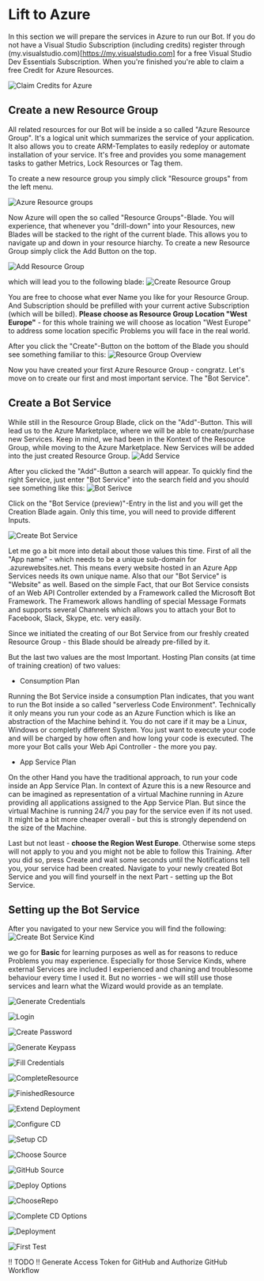 # Lift to Azure

In this section we will prepare the services in Azure to run our Bot. If you do not have a Visual Studio Subscription (including credits) register through
(my.visualstudio.com)[https://my.visualstudio.com] for a free Visual Studio Dev Essentials Subscription. When you're finished you're able to claim a free Credit for
Azure Resources.

![Claim Credits for Azure](https://8myiwa.by3302.livefilestore.com/y4mvuFQZ1WWmEYW1BJ1wkki4IdWXmLeVc_kEmvCIDhU1kRz_2ALURgGQlpN4c9lW0BFwVnHogJ8-oUSPZ17x_LReGGsFgvppOz0Cc3pK4sJCY_LeocVggSi1MaVH1rKlJyyDgNjH5gX48SsLTAPrbHpMbJCtekbIZnqxWPCyNyFYIprRZj-fZWJ_X4-7naQ-fHrFjvKFV-jhHgORCPw4QSDig?width=660&height=350&cropmode=none)

## Create a new Resource Group

All related resources for our Bot will be inside a so called "Azure Resource Group". It's a logical unit which summarizes the service of your application.
It also allows you to create ARM-Templates to easily redeploy or automate installation of your service. It's free and provides you some management tasks
to gather Metrics, Lock Resources or Tag them.

To create a new resource group you simply click "Resource groups" from the left menu.

![Azure Resource groups](https://lfezmg.by3302.livefilestore.com/y4m5qMtR9Nxvcr6ayuLWI7z7_asD-H0g1kTsh5PzJC2EBhoJnBzCyRnHs5ZQaPSgrV18gQ7fXcOCvCI563PhUFuazVuGiIYe-a_4auEI4Jo0gAe4_M8fo9RCFvlEd7iruAah4cZEZfxTYKx21QHGNZq9oT0euV9wGRRYR0SLHUPO5pzm3t3oI0jIMDAhDmqcUzZMCm-nE9IPJrdgGl0teQoBA?width=227&height=285&cropmode=none)

Now Azure will open the so called "Resource Groups"-Blade. You will experience, that whenever you "drill-down" into your Resources, new Blades will be stacked to the right of the current blade. This allows you to navigate up and down in your resource hiarchy. To create a new Resource Group simply click the Add Button on the top.

![Add Resource Group](https://ypadea.by3302.livefilestore.com/y4mneOX5sGZpKUJGP3lh7ApRAnUEjhaCjqN9zFVKCmA83UrRS_gTslD0ltgV9aFzmHQQHLpvwhLVdyVnNkNcqwSxgkq6XocoU6BU1JEr_9s8cFrgj7HbjjB0mbuM3j623TA7pQqfCL53bBeULCiWPkzbmClY6TSu4geiA0cBs2xfHjS8gXi3-5vyT5Y8DleUcNBPB0MbH_BWJGQ4CDfFf6I_g?width=660&height=211&cropmode=none)

which will lead you to the following blade:
![Create Resource Group](https://wsqwqa.by3302.livefilestore.com/y4m0Z26z9rG2oMjvuETnRurHcY74f8l7cUmnRKE3L77Y77oq_uWcdRuYCY4E9fN_gDC3N9sQhwBPOxI1bOeB1rsg3XOPobl-LELgQUrS5jWiofL6m0akpa1HnypGjcdGNxFPmIeMy4o9OWoSogD38NPDZqqsoO-6iAGd6RPJLijhQr8WS0aRj0lyTn-IL9DC7ahQjWrasfg8VpeGXyyKb_PDw?width=312&height=236&cropmode=none)

You are free to choose what ever Name you like for your Resource Group. And Subscription should be prefilled with your current active Subscription (which will be billed). **Please choose as Resource Group Location "West Europe"** - for this whole training we will choose as location "West Europe" to address some location specific Problems you will face in the real world.

After you click the "Create"-Button on the bottom of the Blade you should see something familiar to this:
![Resource Group Overview](https://izvhyg.by3302.livefilestore.com/y4m6vJrD-AjPKLyMz1HW7JqEXptgM5eCSwFKUjqd-8KnH1DFbJIQWnJKdFSWnwPrYyJqXAqV_MybM1HOi7F5IGlQp0Gg207IZn_D2OFh6V2MW4B_-Ng-1S63X9OsraXkM-9hRyJ3S5pG0ciV__4Q-mV7ROALiReBswA2HL8L1odRNFQxpdNghTn-NZ9A6qAKf8c7x5PKZ4kc72PmQOH5EJqAw?width=256&height=197&cropmode=none)

Now you have created your first Azure Resource Group - congratz. Let's move on to create our first and most important service. The "Bot Service".

## Create a Bot Service

While still in the Resource Group Blade, click on the "Add"-Button. This will lead us to the Azure Marketplace, where we will be able to create/purchase new Services. Keep in mind, we had been in the Kontext of the Resource Group, while moving to the Azure Marketplace. New Services will be added into the just created Resource Group.
![Add Service](https://lfe0mg.by3302.livefilestore.com/y4mtoZMToCLh5oUs-Rikf5OHmjOAU9fChAC8G00MAdfG3DPvVUwwAszQfdxXd8tcvKv52xcxkRZwsV-0H0ia1u-0Tlvj-tzcvyHUXZ345Lt03SXjixNidugQPa68SVqqOOkhECcbInqfdTxdflVNITkAYRfGRbL7mxWF3swupyKPff85i7WwTZRcbg8bsNDVpyNo4fovFogJlo2z3eR4nvbeA?width=481&height=306&cropmode=none)

After you clicked the "Add"-Button a search will appear. To quickly find the right Service, just enter "Bot Service" into the search field and you should see something like this:
![Bot Serivce](https://jrbubq.by3302.livefilestore.com/y4mFa7S92HEJRYPUazInlDLJdOT27-Oakvwh5kMHOv1n4-auq3vFMkkSgTelJF4DYahuln9DloK3w6_HYIUi-Za6BdwhoXk_AuHEHXbcD2MxBwQJGK3EChK7yC9KhvFwFXjWGOUvZosn4tSQ2TJTnUl-ZVqENUvbQUlaISu7D5vKG0lz1Eg5G3fzJdEniwuO6c6J56_wMzG_xfD2vXUE4Ovew?width=660&height=218&cropmode=none)

Click on the "Bot Service (preview)"-Entry in the list and you will get the Creation Blade again. Only this time, you will need to provide different Inputs.

![Create Bot Service](https://xjm9sg.by3302.livefilestore.com/y4mErg2rs0q_8jiDmpoPc_Oz0nib1pkzl1sIdgqlaTMGLf-JaoVlZOvgmcYQv0I7yxGitmfXz3Py5m_V2qQh9bvwov4j4-G4Z1l7EjTiyaUCGFYlW-yohnzFxXfW2rj1Peqw8gScgyuJlWEyryLHGGpF8jEkBtLDChdniH5P5t4b5Qg5praX_BtZEUDRpU0eonmobZ6c0YMQ3vEuoyBMMUBsw?width=317&height=515&cropmode=none)

Let me go a bit more into detail about those values this time. First of all the "App name" - which needs to be a unique sub-domain for .azurewebsites.net.
This means every website hosted in an Azure App Services needs its own unique name. Also that our "Bot Service" is "Website" as well. Based on the simple Fact, that our Bot Service consists of an Web API Controller extended by a Framework called the Microsoft Bot Framework. The Framework allows handling of special Message Formats and supports several Channels which allows you to attach your Bot to Facebook, Slack, Skype, etc. very easily.

Since we initiated the creating of our Bot Service from our freshly created Resource Group - this Blade should be already pre-filled by it.

But the last two values are the most Important. Hosting Plan consits (at time of training creation) of two values:

- Consumption Plan

Running the Bot Service inside a consumption Plan indicates, that you want to run the Bot inside a so called "serverless Code Environment". Technically it only means you run your code as an Azure Function which is like an abstraction of the Machine behind it. You do not care if it may be a Linux, Windows or completly different System. You just want to execute your code and will be charged by how often and how long your code is executed. The more your Bot calls your Web Api Controller - the more you pay.

- App Service Plan

On the other Hand you have the traditional approach, to run your code inside an App Service Plan. In context of Azure this is a new Resource and can be imagined as representation of a virtual Machine running in Azure providing all applications assigned to the App Service Plan. But since the virtual Machine is running 24/7 you pay for the service even if its not used. It might be a bit more cheaper overall - but this is strongly dependend on the size of the Machine.

Last but not least - **choose the Region West Europe**. Otherwise some steps will not apply to you and you might not be able to follow this Training.
After you did so, press Create and wait some seconds until the Notifications tell you, your service had been created. Navigate to your newly created Bot Service and you will find yourself in the next Part - setting up the Bot Service.

## Setting up the Bot Service

After you navigated to your new Service you will find the following:
![Create Bot Service Kind](https://ygtb1q.by3302.livefilestore.com/y4myJkOpDW1eatu4DrcqZbUYRRXL1oyyugnMC1grsDtJFC1ZQrwtYdKqDhkMuMLF8CwwrjKESKRMYpwCr5MZ-T50wCVZaru4FHThizcJ5OnOXdoHNtZRZxElrJvyiyqLQY_8l0VoXC6ZDd__zvEdd8g-jtwf3Wd2fymgeuwuJ3AA8ODKaMb8-bnO3m3RW6De-IKX0uWrXaCz46apinnXyzOwg?width=660&height=493&cropmode=none)

we go for **Basic** for learning purposes as well as for reasons to reduce Problems you may experience. Especially for those Service Kinds, where external Services are included I experienced and chaning and troublesome behaviour every time I used it. But no worries - we will still use those services and learn what the Wizard would provide as an template.

![Generate Credentials](https://jrbtbq.by3302.livefilestore.com/y4mK_AaVZyrfGsaafoyPa14Rd6uj5-IHL5kNany3OdTTFfm4koYeedMONstsWGduM81DPWSlIZmrXPye148eD-X5P4So8rO0rlsUjkRQk1A-A4l9JakgfRJHVnHZZrcZ0cdJR481slVIQAh7QwqRAEKUX3MY34oA71CaBEO9oVtnOlTzg1nOhIOWWZt-u4i_XKKmkd2maa0OvohiHj6Gkn-uw?width=660&height=399&cropmode=none)

![Login](https://izvgyg.by3302.livefilestore.com/y4mCvWJ3dxsEKZLO2nE0l9xVJ576TFUe_SvzHySLWfqmzYC1UzJ09omg3yUvcZ1tsmcj5weOzsrhZ-ucE8sYtf3Kj7Oz1BvXH4C7supZx3qhheAnEo911l_n_ZdODC06ohYVaeq4rr2WdTcMfhCiIeyBqWtZkzb_jICLh5VVDfJbRcdL44fah4WSZQQevFCYm5ivx-3kprHNkfsyf7hvub2mA?width=229&height=256&cropmode=none)

![Create Password](https://ypdpdw.by3302.livefilestore.com/y4mSbgnbJb5QLrNVJf8cCSld-LhJpEm4cCKS4HbvOHVQIPrtV0jroSy2E_B9ZZ1BTK3WFCyJe9liq_LiMZbozjLPWzuHE8hBVvy1nFy1A7nfxzOpLQJU8FbYkw2euqCc3tNPl8jXK9z4Vv7j6u6aCh5nHY8EGRqksPwcKpJAGqEDLgRHEsWr_VoX32QPtRM0LqSWvDSnGNcNu5RqSQm0X9WUw?width=256&height=125&cropmode=none)

![Generate Keypass](https://lfevmg.by3302.livefilestore.com/y4m9hqRmKWQAhYMTyRVY3_BDIUDrMAIntaIho3XoLRsOGASaiPSaO-FV_yZ6wqIIzLIVOt0v_jZJP5QTvAEcAJXTlMIgoiBtKWZA7xXp7OK1QYrwCn95N0NgPCivLP3gmZA8ex3hdijDeAxivYjBAVugjanZ3j3JG5VAGUQqXvM9QQkKPcSBW4Kkj53scr6DGes_Y2Mes8KCkTBYB5KMZ4H-g?width=660&height=341&cropmode=none)

![Fill Credentials](https://koiika.by3302.livefilestore.com/y4mEvIwjsrnZAx4ojM99Hgq5wZmK3B4yF2DIx0X44vpVwd-wgZ_-xjHVt9oQU4nQCu57dbeYBzAuafAHNloeSE6JYPokndBwPs56kpFWZrqlp-TNu12AFT_AMidU42uzjWsycDqXq0xdogCYjsQRMp_iO5rKpd1B_mOArHgXZpEXTGnxCe2CqJR__b1cuCjIT0OX-YnmMKgZ3NKJd-iv33gsA?width=256&height=150&cropmode=none)

![CompleteResource](https://ygtx1q.by3302.livefilestore.com/y4mt7FYtdBOOLPqqY8n3I-iy0jPAaK0eXJzrkOiftVglQxWmWdeB1jEFeVRO0_MGHyDmWcls7MEAH2N6CdR81q-fO-h75K0-rut-H5YPgdWwLQ915iuraRODz8E0Y_jznmKSMS_7jVkc9wxpXgpxcj2qKZerewu6Vnuctfdrf3x2KBm9OeOtMEbz9DWG5UmvLbUmWdkJ1XJ9gN8pZbms77mFw?width=256&height=188&cropmode=none)

![FinishedResource](https://xjm5sg.by3302.livefilestore.com/y4m1YU7j5uYT0rloKTwhevVDNzzy6ndYNxNtUpo8HqkVJk8hK6QCMEKkr0Y_yqTfppRnt81BXDthTVx3u-YjzFueKvJScyM6zduO5D4cD4ohlvzP9Nh2CrOwOBJuA0y29t0foJSh1Llj03N3jULnj84B4VDL2EUdAAEY-HT246ltWAU4ZK6FeY3hO0X7VcKEyA3mR33Mud5BDPu50NOQP7P8Q?width=660&height=482&cropmode=none)

![Extend Deployment](https://wsqsqa.by3302.livefilestore.com/y4m9FUqZVM05oos5DPH3Zc2m6rgX4ByozInyaPNHDgAyDjt0zJtQjX5XstSoWnm64JQGVutvocEuTQTWfBCSkoQun4EAdcR55lFuX3LhaYIOA8cZPAfZOmdzp3Oh2qui5zQlq38IrkmaROEGX09iCyk5jpM1Kbjs7ZNP3_CBGc2RURdjHnrw929Xa31VLLXRV6gwtgbJuRjnELmBpD2Ygb5kA?width=256&height=138&cropmode=none)

![Configure CD](https://9w1h7q.by3302.livefilestore.com/y4mWwUqdlaelHuS_LKL_qfFAxPiZIbbFtQ3AADOufGs707OtjHZRY8YMWtjUMWxkzXLltNidayUrqeci2luGXXmxWPofxkx013GI57VhhY4LvK4tN_ZRiQmLpdQmzgkq-hYdNV23AxBaN_1j6f0WcUlPEfqsElA5yTY8RvgWq2TpZJz4QNE9qoSYTpBtaM-in5D1uIUv7XNEeVwggDWu0P_WQ?width=660&height=483&cropmode=none)

![Setup CD](https://izvdyg.by3302.livefilestore.com/y4mYNVemRmQAjreI0A58AdgNKhwCkALOkShscZ7V0UDwRT5OErY-FRsosow3xZUXi1aCMzd4P_dsIthxOe9Ip5Su-hjfZhpb_lJvxyTekOWOZ9wYCr2rnZbuhW7l9P68ysr7CnXtAfJFzYqq5Xe2ocGdFcElWUc07Szrd8Gvyt7WnVGUBJkXUCQNy8jPffkJKSQ1MSU8ezSqApW7WezWAbxuw?width=256&height=88&cropmode=none)

![Choose Source](https://9w1k7q.by3302.livefilestore.com/y4m2st_r8k_opUbcHgkoMwvPZN_F9A2lbYoJaPp7weLQo1YB8RYC9lDayrDfhdHimRx-Ws9E6M1vIWCYnq4Ho41jztWO_Lo8o7YJv9YdwSL2ucrZDaHYThM62ZMOlo_cw_J7Ksov2nJE0KAaDIs28ive-7h5i-LS49f3J1i-T2sPuwXr0myosfB6oWYbfbmm1KBbZ7ScPEhZIFXfZ2ZknBvHQ?width=256&height=126&cropmode=none)

![GitHub Source](https://koilka.by3302.livefilestore.com/y4mJCxp81jz5blMiL6IbYTPT90lVHJC9T3zwpBdiGocL44ctIij6fkKUXYRmy5oiVkRSgGFfrW7DGGfu33K7zUSqsB6tNo9_xyIZuv2JUpy-rzQMyOAUER-j_xOBdjZfjDq2JKENDIkuVOESqxIBG4ErK_zsRn8Fl2MxhyKv24wZEXI22eoEgHBdRBhGEc538FQojP840dYxN8ihdBckVpS-w?width=181&height=256&cropmode=none)

![Deploy Options](https://lfeymg.by3302.livefilestore.com/y4mTw5UTNCs_1DfxM48Ml6lHszazw1FhDuUtDrhnbeCjJQiZ8zuY7CxXhaxKXzU5l_uB7k40XKezWKUT33lNUFHb3_sfaqY3ni5sd3HwlAN4umWK5hExDo4U4NULZgGYpqbiW2kRRvB8An12mcRWl_azSlKCkw_U_E_DsffQWX4_WiMQs2WRRNLzpyKiSKa4dycOixcpN80b4VmTJN8ErxZVA?width=309&height=440&cropmode=none)

![ChooseRepo](https://xjm8sg.by3302.livefilestore.com/y4mn4qT4JSPYP2wNGfabu2UEmxkq27qLEmCcdJWlBvTQIYpicg5PrbZX0f-dwBbiGXoxRldJ41BV84b9kK5D0xcVrOIvETBflQKYDYJCA7H85IrlVrAMcK4DfVdEcxu7oBVGfm6B9GsTxEbSeslS5nhQCDWC-KgVlT7Cdje_3YF8EFZ4CgZOiNdZEFOFsywH_LggFgnydZuAhoA7B582wAFjw?width=314&height=129&cropmode=none)

![Complete CD Options](https://wsqvqa.by3302.livefilestore.com/y4mDQSi7eDdwhjIt4RKY7aYtzOoVQivieutoR8oL9Awnpka_iH7ys5Q0NiVdQZ8Ik3PAi7KUvrRO-Kso8ljbpFJ_hkB0gEQX3vaN6nGwB20AZ1cj6hh5Kx926NjszmchPst-BRB-FNaTEmQrjikPf67rRdNIn5f0rgDUTu1XBusJTYnU7hWIg-4Y25OE25qaj6YUCs0uE2_rkH5SpqiIls8qw?width=313&height=519&cropmode=none)

![Deployment](https://8mybwa.by3302.livefilestore.com/y4m4pq0mh7gdXmva9q5dYEKnMb2lP8FXhrPfjSDpK3nHbpt2mxD35R0ZOAJp9zJdlCwaVWciSoAOrX5800m0VHXGCDU0Hr54h5xEln7AvQysaMOS7UqVAH4FQWEu-GvP41SGrFZoYYYm0rZ1GQ4f8Fu1_m4GDnRUavKSiLQjtk5_pzzzKZHsKfbMCouOL8qX6aWS2IL-lcj2U_f8UX_Hz-P-g?width=581&height=220&cropmode=none)

![First Test](https://jrbqbq.by3302.livefilestore.com/y4m_oIDkedjk90mS7uGCWzASAixCV2rzgN-qmr6dQo168PMcpTPgxcxHIZpJy9zaueegDniw1h7pVXuw9xrZGGgdgRdfPQJFQoI0ncnxE45QWU66A2gGYgOvy0CAzq6tWJoCa0Bvd9KWLkF-lORcW8M2fFy2Mf-BwZZKY4DdFIVOIRamUSQqGNChBDRRl5WBvQDwOqVKjhl4lF8IvEirK62aA?width=405&height=484&cropmode=none)

!! TODO !! Generate Access Token for GitHub and Authorize GitHub Workflow